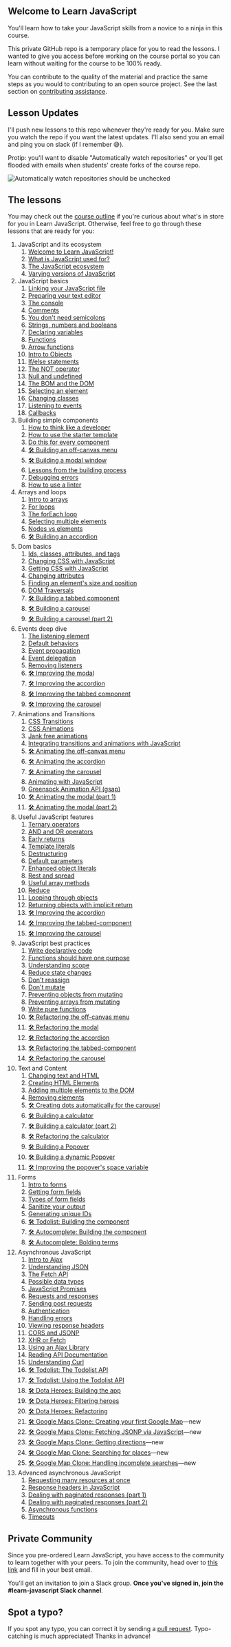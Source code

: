 ## Welcome to Learn JavaScript

You'll learn how to take your JavaScript skills from a novice to a ninja in this course.

This private GitHub repo is a temporary place for you to read the lessons. I wanted to give you access before working on the course portal so you can learn without waiting for the course to be 100% ready.

You can contribute to the quality of the material and practice the same steps as you would to contributing to an open source project. See the last section on [contributing assistance](#spot-a-typo).

## Lesson Updates

I'll push new lessons to this repo whenever they're ready for you. Make sure you watch the repo if you want the latest updates. I'll also send you an email and ping you on slack (if I remember 😅).

Protip: you'll want to disable "Automatically watch repositories" or you'll get flooded with emails when students' create forks of the course repo.

<img src="images/dont-watch-repo.png" alt="Automatically watch repositories should be unchecked">

## The lessons

You may check out the [course outline](outlines/outline8.md) if you're curious about what's in store for you in Learn JavaScript. Otherwise, feel free to go through these lessons that are ready for you:

1. JavaScript and its ecosystem
    1. [Welcome to Learn JavaScript!](lessons/01.javascript-and-its-ecosystem/01.how-to-use-this-course.md)
    2. [What is JavaScript used for?](lessons/01.javascript-and-its-ecosystem/02.what-is-javascript.md)
    3. [The JavaScript ecosystem](lessons/01.javascript-and-its-ecosystem/03.the-ecosystem.md)
    4. [Varying versions of JavaScript](lessons/01.javascript-and-its-ecosystem/04.varying-versions-of-javascript.md)
2. JavaScript basics
    1. [Linking your JavaScript file](lessons/02.js-basics/01.linking.md)
    2. [Preparing your text editor](lessons/02.js-basics/02.preparing-your-text-editor.md)
    3. [The console](lessons/02.js-basics/03.console.md)
    4. [Comments](lessons/02.js-basics/04.comments.md)
    5. [You don't need semicolons](lessons/02.js-basics/05.semicolons.md)
    6. [Strings, numbers and booleans](lessons/02.js-basics/06.str-num-bool.md)
    7. [Declaring variables](lessons/02.js-basics/07.variables.md)
    8. [Functions](lessons/02.js-basics/08.functions.md)
    9. [Arrow functions](lessons/02.js-basics/09.arrow-functions.md)
    10. [Intro to Objects](lessons/02.js-basics/10.objects.md)
    11. [If/else statements](lessons/02.js-basics/11.if-else.md)
    12. [The NOT operator](lessons/02.js-basics/12.not-operator.md)
    13. [Null and undefined](lessons/02.js-basics/13.null-and-undefined.md)
    14. [The BOM and the DOM](lessons/02.js-basics/14.bom-and-dom.md)
    15. [Selecting an element](lessons/02.js-basics/15.selecting-an-element.md)
    16. [Changing classes](lessons/02.js-basics/16.changing-classes.md)
    17. [Listening to events](lessons/02.js-basics/17.listening-to-events.md)
    18. [Callbacks](lessons/02.js-basics/18.callbacks.md)
3. Building simple components
    1. [How to think like a developer](lessons/03.building-simple-components/01.think-like-dev.md)
    2. [How to use the starter template](lessons/03.building-simple-components/02.starter-template.md)
    3. [Do this for every component](lessons/03.building-simple-components/03.do-this.md)
    4. [🛠 Building an off-canvas menu](lessons/03.building-simple-components/04.building-off-canvas.md)
    5. [🛠 Building a modal window](lessons/03.building-simple-components/05.building-modal-window.md)
    6. [Lessons from the building process](lessons/03.building-simple-components/06.lessons-from-the-building-process.md)
    7. [Debugging errors](lessons/03.building-simple-components/07.debugging-errors.md)
    8. [How to use a linter](lessons/03.building-simple-components/08.linter.md)
4. Arrays and loops
    1. [Intro to arrays](lessons/04.arrays-and-loops/01.arrays.md)
    2. [For loops](lessons/04.arrays-and-loops/02.for-loops.md)
    3. [The forEach loop](lessons/04.arrays-and-loops/03.foreach.md)
    4. [Selecting multiple elements](lessons/04.arrays-and-loops/04.selecting-multiple-elements.md)
    5. [Nodes vs elements](lessons/04.arrays-and-loops/05.nodes-vs-elements.md)
    6. [🛠 Building an accordion](lessons/04.arrays-and-loops/06.building-accordion.md)
5. Dom basics
    1. [Ids, classes, attributes, and tags](lessons/05.dom-basics/01.id-class-attribute-tag.md)
    2. [Changing CSS with JavaScript](lessons/05.dom-basics/02.changing-css.md)
    3. [Getting CSS with JavaScript](lessons/05.dom-basics/03.getting-css.md)
    4. [Changing attributes](lessons/05.dom-basics/04.changing-attributes.md)
    5. [Finding an element's size and position](lessons/05.dom-basics/05.finding-element-size-and-position.md)
    6. [DOM Traversals](lessons/05.dom-basics/06.dom-traversals.md)
    7. [🛠 Building a tabbed component](lessons/05.dom-basics/07.building-tabbed-component.md)
    8. [🛠 Building a carousel](lessons/05.dom-basics/08.building-carousel.md)
    9. [🛠 Building a carousel (part 2)](lessons/05.dom-basics/09.building-carousel-2.md)
6. Events deep dive
    1. [The listening element](lessons/06.events-deep-dive/01.listening-element.md)
    2. [Default behaviors](lessons/06.events-deep-dive/02.default-behaviors.md)
    3. [Event propagation](lessons/06.events-deep-dive/03.event-propagation.md)
    4. [Event delegation](lessons/06.events-deep-dive/04.event-delegation.md)
    5. [Removing listeners](lessons/06.events-deep-dive/05.remove-listeners.md)
    6. [🛠 Improving the modal](lessons/06.events-deep-dive/06.improving-modal.md)
    7. [🛠 Improving the accordion](lessons/06.events-deep-dive/07.improving-accordion.md)
    8. [🛠 Improving the tabbed component](lessons/06.events-deep-dive/08.improving-tabbed-component.md)
    9. [🛠 Improving the carousel](lessons/06.events-deep-dive/09.improving-carousel.md)
7. Animations and Transitions
    1. [CSS Transitions](lessons/07.animations-and-transitions/01.css-transition.md)
    2. [CSS Animations](lessons/07.animations-and-transitions/02.css-animation.md)
    3. [Jank free animations](lessons/07.animations-and-transitions/03.jank-free-animations.md)
    4. [Integrating transitions and animations with JavaScript](lessons/07.animations-and-transitions/04.integrating-transitions-and-animations-with-js.md)
    5. [🛠 Animating the off-canvas menu](lessons/07.animations-and-transitions/05.animating-off-canvas.md)
    6. [🛠 Animating the accordion](lessons/07.animations-and-transitions/06.animating-accordions.md)
    7. [🛠 Animating the carousel](lessons/07.animations-and-transitions/07.animating-carousel.md)
    8. [Animating with JavaScript](lessons/07.animations-and-transitions/08.animating-with-js.md)
    9. [Greensock Animation API (gsap)](lessons/07.animations-and-transitions/09.gsap.md)
    10. [🛠 Animating the modal (part 1)](lessons/07.animations-and-transitions/10.animating-modal.md)
    11. [🛠 Animating the modal (part 2)](lessons/07.animations-and-transitions/11.animating-modal-2.md)
8. Useful JavaScript features
    1. [Ternary operators](lessons/08.useful-javascript-features/01.ternary-operators.md)
    2. [AND and OR operators](lessons/08.useful-javascript-features/02.and-and-or.md)
    3. [Early returns](lessons/08.useful-javascript-features/03.early-returns.md)
    4. [Template literals](lessons/08.useful-javascript-features/04.template-literals.md)
    5. [Destructuring](lessons/08.useful-javascript-features/05.destructure.md)
    6. [Default parameters](lessons/08.useful-javascript-features/06.default-params.md)
    7. [Enhanced object literals](lessons/08.useful-javascript-features/07.enhanced-object-literals.md)
    8. [Rest and spread](lessons/08.useful-javascript-features/08.rest-and-spread.md)
    9. [Useful array methods](lessons/08.useful-javascript-features/09.useful-array-methods.md)
    10. [Reduce](lessons/08.useful-javascript-features/10.reduce.md)
    11. [Looping through objects](lessons/08.useful-javascript-features/11.looping-through-objects.md)
    12. [Returning objects with implicit return](lessons/08.useful-javascript-features/12.implicit-return-objects.md)
    13. [🛠 Improving the accordion](lessons/08.useful-javascript-features/13.improving-accordion.md)
    14. [🛠 Improving the tabbed-component](lessons/08.useful-javascript-features/14.improving-tabbed-component.md)
    15. [🛠 Improving the carousel](lessons/08.useful-javascript-features/15.improving-carousel.md)
9. JavaScript best practices
    1. [Write declarative code](lessons/09.javascript-best-practices/01.write-declarative-code.md)
    2. [Functions should have one purpose](lessons/09.javascript-best-practices/02.one-purpose.md)
    3. [Understanding scope](lessons/09.javascript-best-practices/03.understanding-scope.md)
    4. [Reduce state changes](lessons/09.javascript-best-practices/04.reduce-state-changes.md)
    5. [Don't reassign](lessons/09.javascript-best-practices/05.dont-reassign.md)
    6. [Don't mutate](lessons/09.javascript-best-practices/06.dont-mutate.md)
    7. [Preventing objects from mutating](lessons/09.javascript-best-practices/07.prevent-objects-from-mutating.md)
    8. [Preventing arrays from mutating](lessons/09.javascript-best-practices/08.prevent-arrays-from-mutating.md)
    9. [Write pure functions](lessons/09.javascript-best-practices/09.pure-functions.md)
    10. [🛠 Refactoring the off-canvas menu](lessons/09.javascript-best-practices/10.refactoring-off-canvas.md)
    11. [🛠 Refactoring the modal](lessons/09.javascript-best-practices/11.refactoring-modal.md)
    12. [🛠 Refactoring the accordion](lessons/09.javascript-best-practices/12.refactoring-accordion.md)
    13. [🛠 Refactoring the tabbed-component](lessons/09.javascript-best-practices/13.refactoring-tabbed-component.md)
    14. [🛠 Refactoring the carousel](lessons/09.javascript-best-practices/14.refactoring-carousel.md)
10. Text and Content
    1. [Changing text and HTML](lessons/10.text-and-content/01.changing-text-and-html.md)
    2. [Creating HTML Elements](lessons/10.text-and-content/02.creating-html-elements.md)
    3. [Adding multiple elements to the DOM](lessons/10.text-and-content/03.adding-multiple-elements.md)
    4. [Removing elements](lessons/10.text-and-content/04.removing-elements.md)
    5. [🛠️ Creating dots automatically for the carousel](lessons/10.text-and-content/05.improving-carousel.md)
    6. [🛠️ Building a calculator](lessons/10.text-and-content/06.building-calculator.md)
    7. [🛠️ Building a calculator (part 2)](lessons/10.text-and-content/07.building-calculator-2.md)
    8. [🛠️ Refactoring the calculator](lessons/10.text-and-content/08.refactor-calculator.md)
    9. [🛠️ Building a Popover](lessons/10.text-and-content/09.building-popover.md)
    10. [🛠️ Building a dynamic Popover](lessons/10.text-and-content/10.building-popover-2.md)
    11. [🛠️ Improving the popover's space variable](lessons/10.text-and-content/11.building-popover-2.md)
11. Forms
    1. [Intro to forms](lessons/11.forms/01.forms.md)
    2. [Getting form fields](lessons/11.forms/02.getting-form-fields.md)
    3. [Types of form fields](lessons/11.forms/03.types-of-fields.md)
    4. [Sanitize your output](lessons/11.forms/04.sanitize-output.md)
    5. [Generating unique IDs](lessons/11.forms/05.generate-unique-ids.md)
    6. [🛠️ Todolist: Building the component](lessons/11.forms/06.building-todolist.md)
    7. [🛠️ Autocomplete: Building the component](lessons/11.forms/07.building-autocomplete.md)
    8. [🛠️ Autocomplete: Bolding terms](lessons/11.forms/08.improving-autocomplete.md)
12. Asynchronous JavaScript
    1. [Intro to Ajax](lessons/12.asynchronous-javascript/01.ajax.md)
    2. [Understanding JSON](lessons/12.asynchronous-javascript/02.json.md)
    3. [The Fetch API](lessons/12.asynchronous-javascript/03.fetch-api.md)
    4. [Possible data types](lessons/12.asynchronous-javascript/04.data-types.md)
    5. [JavaScript Promises](lessons/12.asynchronous-javascript/05.promises.md)
    6. [Requests and responses](lessons/12.asynchronous-javascript/06.request-and-response.md)
    7. [Sending post requests](lessons/12.asynchronous-javascript/07.post-request.md)
    8. [Authentication](lessons/12.asynchronous-javascript/08.authentication.md)
    9. [Handling errors](lessons/12.asynchronous-javascript/09.handling-errors.md)
    10. [Viewing response headers](lessons/12.asynchronous-javascript/10.viewing-response-headers.md)
    11. [CORS and JSONP](lessons/12.asynchronous-javascript/11.cors-and-jsonp.md)
    12. [XHR or Fetch](lessons/12.asynchronous-javascript/12.xhr-or-fetch.md)
    13. [Using an Ajax Library](lessons/12.asynchronous-javascript/13.ajax-library.md)
    14. [Reading API Documentation](lessons/12.asynchronous-javascript/14.reading-api-docs.md)
    15. [Understanding Curl](lessons/12.asynchronous-javascript/15.curl.md)
    16. [🛠️ Todolist: The Todolist API](lessons/12.asynchronous-javascript/16.todolist-api.md)
    17. [🛠️ Todolist: Using the Todolist API](lessons/12.asynchronous-javascript/17.todolist-ajax.md)
    20. [🛠️ Dota Heroes: Building the app](lessons/12.asynchronous-javascript/20.dota-heroes.md)
    21.  [🛠️ Dota Heroes: Filtering heroes](lessons/12.asynchronous-javascript/21.dota-heroes-2.md)
    22.  [🛠️ Dota Heroes: Refactoring](lessons/12.asynchronous-javascript/22.refactor-dota-heroes.md)
    23.  [🛠️ Google Maps Clone: Creating your first Google Map](lessons/12.asynchronous-javascript/23.google-map.md)—new
    24.  [🛠️ Google Maps Clone: Fetching JSONP via JavaScript](lessons/12.asynchronous-javascript/24.google-map-2.md)—new
    25.  [🛠️ Google Maps Clone: Getting directions](lessons/12.asynchronous-javascript/25.google-map-3.md)—new
    26.  [🛠️ Google Map Clone: Searching for places](lessons/12.asynchronous-javascript/26.google-map-4.md)—new
    27.  [🛠️ Google Map Clone: Handling incomplete searches](lessons/12.asynchronous-javascript/27.google-map-5.md)—new
13. Advanced asynchronous JavaScript
    1. [Requesting many resources at once](lessons/13.advanced-async/01.requesting-many-resources.md)
    2. [Response headers in JavaScript](lessons/13.advanced-async/02.response-headers-in-js.md)
    3. [Dealing with paginated responses (part 1)](lessons/13.advanced-async/03.paginated-responses.md)
    4. [Dealing with paginated responses (part 2)](lessons/13.advanced-async/04.paginated-responses.md)
    5. [Asynchronous functions](lessons/13.advanced-async/05.async-await.md)
    6. [Timeouts](lessons/13.advanced-async/06.timeouts.md)


## Private Community

Since you pre-ordered Learn JavaScript, you have access to the community to learn together with your peers. To join the community, head over to [this link](https://zellwk-slack.herokuapp.com) and fill in your best email.

You'll get an invitation to join a Slack group. **Once you've signed in, join the #learn-javascript Slack channel**.

## Spot a typo?

If you spot any typo, you can correct it by sending a [pull request](https://help.github.com/articles/creating-a-pull-request/). Typo-catching is much appreciated! Thanks in advance!
